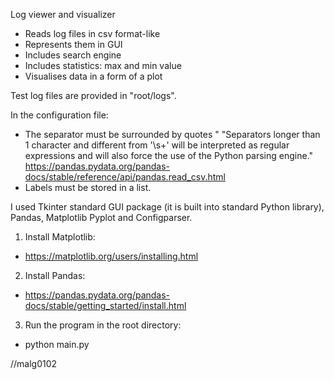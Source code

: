Log viewer and visualizer

- Reads log files in csv format-like
- Represents them in GUI
- Includes search engine
- Includes statistics: max and min value 
- Visualises data in a form of a plot

Test log files are provided in "root/logs".

In the configuration file: 
- The separator must be surrounded by quotes "
    "Separators longer than 1 character and different from '\s+' will be interpreted as regular expressions and will also force the use of the Python parsing engine." https://pandas.pydata.org/pandas-docs/stable/reference/api/pandas.read_csv.html
- Labels must be stored in a list.

I used Tkinter standard GUI package (it is built into standard Python library), Pandas, Matplotlib Pyplot and Configparser.

1. Install Matplotlib:
- https://matplotlib.org/users/installing.html

2. Install Pandas:
- https://pandas.pydata.org/pandas-docs/stable/getting_started/install.html

3. Run the program in the root directory: 
- python main.py

//malg0102



